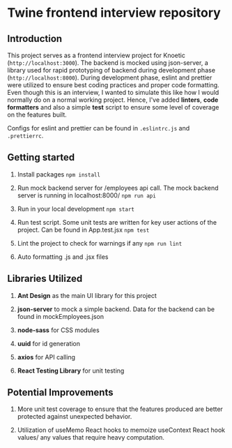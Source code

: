 # Twine frontend interview repository

## Introduction

This project serves as a frontend interview project for Knoetic (`http://localhost:3000`). The backend is mocked using json-server, a library used for rapid prototyping of backend during development phase (`http://localhost:8000`). During development phase, eslint and prettier were utilized to ensure best coding practices and proper code formatting. Even though this is an interview, I wanted to simulate this like how I would normally do on a normal working project. Hence, I've added **linters**, **code formatters** and also a simple **test** script to ensure some level of coverage on the features built.

Configs for eslint and prettier can be found in `.eslintrc.js` and `.prettierrc`.

## Getting started

1. Install packages
   `npm install`

2. Run mock backend server for /employees api call. The mock backend server is running in localhost:8000/
   `npm run api`

3. Run in your local development
   `npm start`

4. Run test script. Some unit tests are written for key user actions of the project. Can be found in App.test.jsx
   `npm test`

5. Lint the project to check for warnings if any
   `npm run lint`

6. Auto formatting .js and .jsx files 

## Libraries Utilized

1. **Ant Design** as the main UI library for this project

2. **json-server** to mock a simple backend. Data for the backend can be found in mockEmployees.json

3. **node-sass** for CSS modules

4. **uuid** for id generation

5. **axios** for API calling

6. **React Testing Library** for unit testing

## Potential Improvements

1. More unit test coverage to ensure that the features produced are better protected against unexpected behavior.

2. Utilization of useMemo React hooks to memoize useContext React hook values/ any values that require heavy computation.


